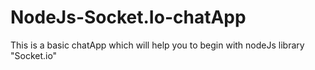 # NodeJs-Socket.Io-chatApp

This is a basic chatApp which will help you to begin with nodeJs library "Socket.io"
